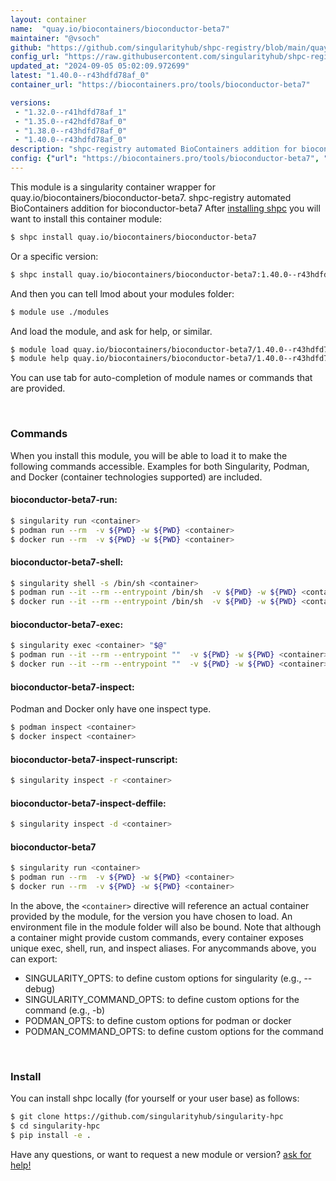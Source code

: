 ```yaml
---
layout: container
name:  "quay.io/biocontainers/bioconductor-beta7"
maintainer: "@vsoch"
github: "https://github.com/singularityhub/shpc-registry/blob/main/quay.io/biocontainers/bioconductor-beta7/container.yaml"
config_url: "https://raw.githubusercontent.com/singularityhub/shpc-registry/main/quay.io/biocontainers/bioconductor-beta7/container.yaml"
updated_at: "2024-09-05 05:02:09.972699"
latest: "1.40.0--r43hdfd78af_0"
container_url: "https://biocontainers.pro/tools/bioconductor-beta7"

versions:
 - "1.32.0--r41hdfd78af_1"
 - "1.35.0--r42hdfd78af_0"
 - "1.38.0--r43hdfd78af_0"
 - "1.40.0--r43hdfd78af_0"
description: "shpc-registry automated BioContainers addition for bioconductor-beta7"
config: {"url": "https://biocontainers.pro/tools/bioconductor-beta7", "maintainer": "@vsoch", "description": "shpc-registry automated BioContainers addition for bioconductor-beta7", "latest": {"1.40.0--r43hdfd78af_0": "sha256:19753d5d448441e980d5a368711de7a5eb43b4d3ac547918f69d1bef25cfe56e"}, "tags": {"1.32.0--r41hdfd78af_1": "sha256:b0c5fb9500ba843e3428d09fb5010c3a57d4ed8f56f9956c218206166b880c9e", "1.35.0--r42hdfd78af_0": "sha256:4064f4d85d62b035d63b0ed62c54248700e0ed692569db9a480f4fe3c8c940d9", "1.38.0--r43hdfd78af_0": "sha256:2a6cfb11c3aa9b7c8bb3245c9abe71035a9ea80ba04673005bac29fac75afb0d", "1.40.0--r43hdfd78af_0": "sha256:19753d5d448441e980d5a368711de7a5eb43b4d3ac547918f69d1bef25cfe56e"}, "docker": "quay.io/biocontainers/bioconductor-beta7"}
---
```


This module is a singularity container wrapper for quay.io/biocontainers/bioconductor-beta7.
shpc-registry automated BioContainers addition for bioconductor-beta7
After [installing shpc](#install) you will want to install this container module:


```bash
$ shpc install quay.io/biocontainers/bioconductor-beta7
```

Or a specific version:

```bash
$ shpc install quay.io/biocontainers/bioconductor-beta7:1.40.0--r43hdfd78af_0
```

And then you can tell lmod about your modules folder:

```bash
$ module use ./modules
```

And load the module, and ask for help, or similar.

```bash
$ module load quay.io/biocontainers/bioconductor-beta7/1.40.0--r43hdfd78af_0
$ module help quay.io/biocontainers/bioconductor-beta7/1.40.0--r43hdfd78af_0
```

You can use tab for auto-completion of module names or commands that are provided.

<br>

### Commands

When you install this module, you will be able to load it to make the following commands accessible.
Examples for both Singularity, Podman, and Docker (container technologies supported) are included.

#### bioconductor-beta7-run:

```bash
$ singularity run <container>
$ podman run --rm  -v ${PWD} -w ${PWD} <container>
$ docker run --rm  -v ${PWD} -w ${PWD} <container>
```

#### bioconductor-beta7-shell:

```bash
$ singularity shell -s /bin/sh <container>
$ podman run --it --rm --entrypoint /bin/sh  -v ${PWD} -w ${PWD} <container>
$ docker run --it --rm --entrypoint /bin/sh  -v ${PWD} -w ${PWD} <container>
```

#### bioconductor-beta7-exec:

```bash
$ singularity exec <container> "$@"
$ podman run --it --rm --entrypoint ""  -v ${PWD} -w ${PWD} <container> "$@"
$ docker run --it --rm --entrypoint ""  -v ${PWD} -w ${PWD} <container> "$@"
```

#### bioconductor-beta7-inspect:

Podman and Docker only have one inspect type.

```bash
$ podman inspect <container>
$ docker inspect <container>
```

#### bioconductor-beta7-inspect-runscript:

```bash
$ singularity inspect -r <container>
```

#### bioconductor-beta7-inspect-deffile:

```bash
$ singularity inspect -d <container>
```



#### bioconductor-beta7

```bash
$ singularity run <container>
$ podman run --rm  -v ${PWD} -w ${PWD} <container>
$ docker run --rm  -v ${PWD} -w ${PWD} <container>
```


In the above, the `<container>` directive will reference an actual container provided
by the module, for the version you have chosen to load. An environment file in the
module folder will also be bound. Note that although a container
might provide custom commands, every container exposes unique exec, shell, run, and
inspect aliases. For anycommands above, you can export:

 - SINGULARITY_OPTS: to define custom options for singularity (e.g., --debug)
 - SINGULARITY_COMMAND_OPTS: to define custom options for the command (e.g., -b)
 - PODMAN_OPTS: to define custom options for podman or docker
 - PODMAN_COMMAND_OPTS: to define custom options for the command

<br>

### Install

You can install shpc locally (for yourself or your user base) as follows:

```bash
$ git clone https://github.com/singularityhub/singularity-hpc
$ cd singularity-hpc
$ pip install -e .
```

Have any questions, or want to request a new module or version? [ask for help!](https://github.com/singularityhub/singularity-hpc/issues)